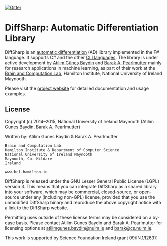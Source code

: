 
[![Gitter](https://badges.gitter.im/Join%20Chat.svg)](https://gitter.im/gbaydin/DiffSharp?utm_source=badge&utm_medium=badge&utm_campaign=pr-badge)

DiffSharp: Automatic Differentiation Library
============================================

DiffSharp is an [automatic differentiation](http://en.wikipedia.org/wiki/Automatic_differentiation) (AD) library implemented in the F# language. It supports C# and the other [CLI languages](http://en.wikipedia.org/wiki/List_of_CLI_languages). The library is under active development by [Atılım Güneş Baydin](http://www.cs.nuim.ie/~gunes/) and [Barak A. Pearlmutter](http://bcl.hamilton.ie/~barak/) mainly for research applications in machine learning, as part of their work at the [Brain and Computation Lab](http://www.bcl.hamilton.ie/), Hamilton Institute, National University of Ireland Maynooth.

Please visit the [project website](http://gbaydin.github.io/DiffSharp/) for detailed documentation and usage examples.

License
-------
Copyright (c) 2014–2015, National University of Ireland Maynooth (Atilim Gunes Baydin, Barak A. Pearlmutter)

Written by: Atilim Gunes Baydin & Barak A. Pearlmutter

    Brain and Computation Lab
    Hamilton Institute & Department of Computer Science
    National University of Ireland Maynooth
    Maynooth, Co. Kildare
    Ireland

    www.bcl.hamilton.ie

DiffSharp is released under the GNU Lesser General Public License (LGPL) version 3. This means that you can integrate DiffSharp as a shared library into your software, which may be commercial, closed-source, or open-source under any (including non-GPL) license, provided that you use the unmodified DiffSharp binary and reproduce the above copyright notice with a link to the DiffSharp website.

Permitting uses outside of these license terms may be considered on a by-case basis. Please contact Atilim Gunes Baydin and Barak A. Pearlmutter for licensing options at atilimgunes.baydin@nuim.ie and barak@cs.nuim.ie.

This work is supported by Science Foundation Ireland grant 09/IN.1/I2637.
